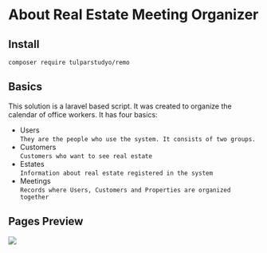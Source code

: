 # About Real Estate Meeting Organizer
## Install
``
composer require tulparstudyo/remo
``
## Basics
This solution is a laravel based script. It was created to organize the calendar of office workers. It has four basics:

- Users<br>
``
They are the people who use the system. It consists of two groups.
``
- Customers<br>
``
Customers who want to see real estate
``
- Estates<br>
``
Information about real estate registered in the system
``
- Meetings<br>
``
Records where Users, Customers and Properties are organized together
``
## Pages Preview
<img src="public_html/public/assets/img/profile.jpg">
